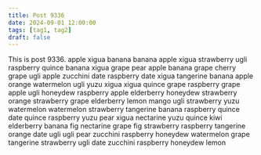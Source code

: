 ```yaml
---
title: Post 9336
date: 2024-09-01 12:00:00
tags: [tag1, tag2]
draft: false
---
```

This is post 9336.
apple
xigua
banana
banana
apple
xigua
strawberry
ugli
raspberry
quince
banana
xigua
grape
pear
apple
banana
grape
cherry
grape
ugli
apple
zucchini
date
raspberry
date
xigua
tangerine
banana
apple
orange
watermelon
ugli
yuzu
xigua
xigua
quince
grape
raspberry
grape
apple
ugli
honeydew
raspberry
apple
elderberry
honeydew
strawberry
orange
strawberry
grape
elderberry
lemon
mango
ugli
strawberry
yuzu
watermelon
watermelon
strawberry
tangerine
banana
raspberry
quince
date
quince
raspberry
yuzu
pear
xigua
nectarine
yuzu
quince
kiwi
elderberry
banana
fig
nectarine
grape
fig
strawberry
raspberry
tangerine
orange
date
ugli
ugli
pear
zucchini
raspberry
honeydew
watermelon
grape
tangerine
strawberry
ugli
date
zucchini
raspberry
honeydew
lemon
